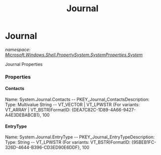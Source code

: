 ﻿---
title: Journal
---

# Journal
_namespace: [Microsoft.Windows.Shell.PropertySystem.SystemProperties.System](N-Microsoft.Windows.Shell.PropertySystem.SystemProperties.System.html)_

Journal Properties



### Properties

#### Contacts
Name: System.Journal.Contacts -- PKEY_Journal_ContactsDescription: Type: Multivalue String -- VT_VECTOR | VT_LPWSTR (For variants: VT_ARRAY | VT_BSTR)FormatID: {DEA7C82C-1D89-4A66-9427-A4E3DEBABCB1}, 100
#### EntryType
Name: System.Journal.EntryType -- PKEY_Journal_EntryTypeDescription: Type: String -- VT_LPWSTR (For variants: VT_BSTR)FormatID: {95BEB1FC-326D-4644-B396-CD3ED90E6DDF}, 100


